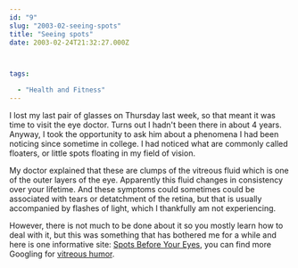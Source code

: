 ```yaml
---
id: "9"
slug: "2003-02-seeing-spots"
title: "Seeing spots"
date: 2003-02-24T21:32:27.000Z



tags:

  - "Health and Fitness"
---
```

<div class="sqs-html-content">
  <p>I lost my last pair of glasses on Thursday last week, so that meant it was time to visit the eye doctor.  Turns out I hadn't been there in about 4 years.  Anyway, I took the opportunity to ask him about a phenomena I had been noticing since sometime in college.  I had noticed what are commonly called floaters, or little spots floating in my field of vision.</p>
<p>My doctor explained that these are clumps of the vitreous fluid which is one of the outer layers of the eye.  Apparently this fluid changes in consistency over your lifetime.  And these symptoms could sometimes could be associated with tears or detatchment of the retina, but that is usually accompanied by flashes of light, which I thankfully am not experiencing.</p>
<p>However, there is not much to be done about it so you mostly learn how to deal with it, but this was something that has bothered me for a while and here is one informative site: <a title="Spots Before Your Eyes" href="http://www.randeye.com/community_education/spots_before_your_eyes.htm">Spots Before Your Eyes</a>, you can find more Googling for <a href="http://www.google.com/search?q=vitreous+humor">vitreous humor</a>.</p>
</div>

